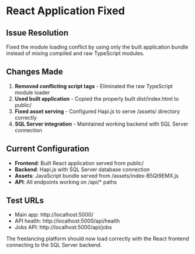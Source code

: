 # React Application Fixed

## Issue Resolution
Fixed the module loading conflict by using only the built application bundle instead of mixing compiled and raw TypeScript modules.

## Changes Made
1. **Removed conflicting script tags** - Eliminated the raw TypeScript module loader
2. **Used built application** - Copied the properly built dist/index.html to public/
3. **Fixed asset serving** - Configured Hapi.js to serve /assets/ directory correctly
4. **SQL Server integration** - Maintained working backend with SQL Server connection

## Current Configuration
- **Frontend**: Built React application served from public/
- **Backend**: Hapi.js with SQL Server database connection
- **Assets**: JavaScript bundle served from /assets/index-B5Qt9EMX.js
- **API**: All endpoints working on /api/* paths

## Test URLs
- Main app: http://localhost:5000/
- API health: http://localhost:5000/api/health
- Jobs API: http://localhost:5000/api/jobs

The freelancing platform should now load correctly with the React frontend connecting to the SQL Server backend.